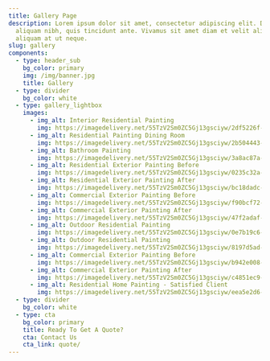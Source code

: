```yaml
---
title: Gallery Page
description: Lorem ipsum dolor sit amet, consectetur adipiscing elit. Duis at
  aliquam nibh, quis tincidunt ante. Vivamus sit amet diam et velit aliquam
  aliquam at ut neque.
slug: gallery
components:
  - type: header_sub
    bg_color: primary
    img: /img/banner.jpg
    title: Gallery
  - type: divider
    bg_color: white
  - type: gallery_lightbox
    images:
      - img_alt: Interior Residential Painting
        img: https://imagedelivery.net/55TzV2Sm0ZC5Gj13gsciyw/2df5226f-281d-4bea-faa0-b0a09d541d00/SquareDesktop
      - img_alt: Residential Painting Dining Room
        img: https://imagedelivery.net/55TzV2Sm0ZC5Gj13gsciyw/2b504443-b80e-41bf-e2ab-f6915775e000/SquareDesktop
      - img_alt: Bathroom Painting
        img: https://imagedelivery.net/55TzV2Sm0ZC5Gj13gsciyw/3a8ac87a-e142-4177-6cd8-a46900e62b00/SquareDesktop
      - img_alt: Residential Exterior Painting Before
        img: https://imagedelivery.net/55TzV2Sm0ZC5Gj13gsciyw/0235c32a-a322-4d96-f841-c0c37cf50f00/SquareDesktop
      - img_alt: Residential Exterior Painting After
        img: https://imagedelivery.net/55TzV2Sm0ZC5Gj13gsciyw/bc18dadc-410f-465e-e18a-9b69198bfa00/SquareDesktop
      - img_alt: Commercial Exterior Painting Before
        img: https://imagedelivery.net/55TzV2Sm0ZC5Gj13gsciyw/f90bcf72-c35f-4a1a-0cf1-b0ac170b2900/SquareDesktop
      - img_alt: Commercial Exterior Painting After
        img: https://imagedelivery.net/55TzV2Sm0ZC5Gj13gsciyw/47f2adaf-29c5-4c67-2891-cc29aaae0900/SquareDesktop
      - img_alt: Outdoor Residential Painting
        img: https://imagedelivery.net/55TzV2Sm0ZC5Gj13gsciyw/0e7b19c6-9181-42a3-ae33-eef046d40f00/SquareDesktop
      - img_alt: Outdoor Residential Painting
        img: https://imagedelivery.net/55TzV2Sm0ZC5Gj13gsciyw/8197d5ad-8ca5-4603-03f3-b574ebf3ec00/SquareDesktop
      - img_alt: Commercial Exterior Painting Before
        img: https://imagedelivery.net/55TzV2Sm0ZC5Gj13gsciyw/b942e008-5491-4172-2ba6-be7581a81900/SquareDesktop
      - img_alt: Commercial Exterior Painting After
        img: https://imagedelivery.net/55TzV2Sm0ZC5Gj13gsciyw/c4851ec9-784a-4374-2d6e-d7358afdd600/SquareDesktop
      - img_alt: Residential Home Painting - Satisfied Client
        img: https://imagedelivery.net/55TzV2Sm0ZC5Gj13gsciyw/eea5e2d6-b791-4304-7c09-f1864f382f00/SquareDesktop
  - type: divider
    bg_color: white
  - type: cta
    bg_color: primary
    title: Ready To Get A Quote?
    cta: Contact Us
    cta_link: quote/
---
```

